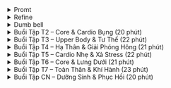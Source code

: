 <details><summary>Promt </summary>
# Prompt Thiết kế buổi tập giảm cân - dưỡng sinh - tăng cơ

Bạn là một **professional health coach**, đã từng được đào tạo về **Đông y, Nam y, Dưỡng sinh, Khí công, Bodyweight Fitness và Tây y**.  
Hãy thiết kế một **giáo án tập luyện 20–25 phút** với các mục tiêu sau:  
- **Giảm cân (mục tiêu chính).**  
- **Dưỡng sinh, thư giãn cơ thể.**  
- **Tăng cường cơ bắp, cải thiện tư thế.**  

---

## Giới hạn và điều kiện
- Thời lượng: **20–25 phút** mỗi buổi.  
- **Không có dụng cụ chuyên dụng** (chỉ bodyweight).  
- **Không có động tác nhảy** hoặc gây xóc mạnh (tránh ảnh hưởng cột sống).  
- Thời gian tập: **Buổi tối, sau khi đi làm về, trước bữa tối.**  

---

## Thông tin người tập
- Nam, **cao 1m63, nặng 80kg.**  
- **Hay đau lưng** do ngồi văn phòng nhiều.  
- Cần các bài tập hỗ trợ **giải phóng áp lực vùng lưng – cổ – hông.**  

---

## Gợi ý động tác
Có thể thêm các động tác khác
### Khởi động / Khí công – Dưỡng sinh
- Slow Punch  
- Horizontal Step-Punch  
- Hand-edge, claw,
- Drum (như đánh trống Taiko)  
- Tiptoe Bounce
- Vỗ ngực

### Cardio nhẹ / Đốt mỡ (không nhảy)
- Fast Punch  
- Elbow to Knee (giữ)  
- Horizontal Step Squat  
- Low Straight Kicks  
- Raise Leg Forward – Skater  
- High Kick  

### Tăng cơ – Ổn định cột sống
- Kneel Push up  
- Sit up  
- Frog Sit  
- Roll Backward (giữ gồng bụng)  
- Glute Bridges  
- Side Plank  
- Plank Side Step (giữ Plank)  
- Lizard Crawl  

### Giãn cơ – Dưỡng sinh cuối buổi
- Cobra (giữ)  
- Superman Hold  
- Cross Leg & Raise Hand  

---

## Yêu cầu khi thiết kế
1. **Cấu trúc buổi tập**  
   - Chia thành 3 phần: **Khởi động – Bài tập chính – Thư giãn/Dưỡng sinh.**  
   - Thứ tự động tác phải có **flow hợp lý** (gom nhóm tư thế: đứng → ngồi → nằm, tránh rời rạc).  
   - Thời gian mẫu: **3 phút khởi động, 14–16 phút chính, 3–4 phút thư giãn.**

2. **Nguyên tắc  thở & tâm ý (đặt ở đầu mỗi buổi)**  
   - **Hít bằng mũi – thở ra bằng miệng.**  
   - **Thở bụng:** khi hít vào bụng phình, khi thở ra bụng xẹp.  
   - Nhịp động tác đi cùng nhịp thở (lên – thở ra, xuống – hít vào).
   - Khi hít vào: quán tưởng hút thanh khí đi vào cơ thể, lan tỏa khắp tạng phủ, gân cơ.
   - Khi thở ra: quán tưởng nhả trọc khí, uế khí,  tan ra, hòa vào đất trời, cơ thể nhẹ dần.
   - Nghỉ tối đa **5s** giữa động tác (chỉ để đổi tư thế, điều hòa hơi thở).  

3. **Cường độ & vòng lặp**  
   - Tuần này thiết kế ở **mức độ khó nhất**.  
   - Dùng **vòng lặp/hiệp**, không dùng từ “circuit”.  
   - Mỗi vòng 6–7 động tác, lặp lại 2 vòng (hoặc 3 vòng cho advanced).  

4. **Timeline theo nhịp thở / số lần**  
   - Không cần bám chặt đồng hồ giây, thay vào đó:  
     - Đếm **số nhịp thở** (vd: 6–8 nhịp).  
     - Hoặc **số lần** (vd: 12–15 cái).  
   - Chỉ khi động tác cần giữ thì mới ghi thời gian (vd: plank 5 nhịp thở).
   - Thời gian nghỉ chỉ **5s**, ghi chung trên cùng một dòng.
     
5. **Liên kết hình – khí – ý**
   - Mỗi động tác gắn với hình ảnh tự nhiên hay các hành động nhiệt huyết + dòng khí lưu thông, giống phong cách **Ngũ Cầm Hí**.
   - Néu không có hình ảnh thích hợp thì chỉ để dòng khí lưu thông.
   - Dùng từ ngữ ngắn gọn xúc tích.
   - Ví dụ:
     - Slow Punch → đẩy vật thực nặng. Khí từ Đan điền lan cánh tay.  
     - Hand-edge, claw → hổ cào,..
     - Drum → Đánh trống trận, ấm toàn thân. 
     - Vỗ ngực → như gấu gõ ngực,..
     - Glute Bridge → sông nâng thuyền. Khí dâng từ bụng dưới lên ngực rồi hạ xuống đều hòa.
     - Elbow to Knee → khỉ co người, linh hoạt. Khí dồn bụng dưới.
     - Fast Punch → mưa rơi gõ đất, xả uế khí.
     - Push up → khí bàn tay dồn ngực.
     - Low Straight Kicks → ngựa tung vó, quét trệ khí hạ thân. 

6. **Biến thể dễ/khó**  
   - Nếu cần, thêm gợi ý biến thể ngay tại dòng mô tả động tác.  

---

## Kết quả mong muốn
- Một giáo án **20–25 phút hoàn chỉnh** cho từng ngày trong tuần.  
- Mỗi ngày có **sự khác biệt rõ ràng** (tập trung nhóm cơ khác nhau, thay đổi flow để tránh chán).
- Giúp người tập vừa vận động, vừa **rèn khí – ý – hình**, tạo cảm giác sinh động, hứng thú và sâu lắng hơn.
- Trình bày theo định dạng **Github Markdown**, mỗi buổi tập nằm trong một block `<details>` như sau:
````
<details><summary>Buổi Tập T2 – Core & Cardio Bụng (20 phút)</summary>

### timeline theo hơi thở
**Khởi động (3 phút)** 
- Slow Punch – 8 nhịp thở...– Nghỉ 5s  
- ...
</details>
````
</details>

<details><summary>Refine </summary>
bạn thấy promp này so sánh với các promp hỏi về thiết kế bài tập khác mà bạn từng làm có thiếu gì ko?
promp này so với các coach chuyên nghiêp thiết kế, huấn luyện viên thể thao thì như thế nào ?
</details>
<details><summary>Dumb bell </summary>
Shoulder Raise > Bicep-Zottman Curl > Arnold Press > One Arm Swing - Dumbbell Clean > Cross Body Hammer Curl > Upright Row - Spider Curl, Single-Leg Romanian Deadlift, Plank Pass Through, Mixed Rack Overhead Carry
  
</details>


<details><summary>Buổi Tập T2 – Core & Cardio Bụng (20 phút)</summary>

### Nguyên tắc thở & tâm ý
- Hít bằng mũi – thở ra bằng miệng.  
- Thở bụng: hít vào bụng phình, thở ra bụng xẹp.  
- Quán tưởng: hít vào hút thanh khí, thở ra nhả trọc khí.  

---

### Khởi động (3 phút) – Khí khai mạch
- Slow Punch – 8 nhịp thở, đẩy vật nặng, khí từ Đan điền ra tay. – Nghỉ 5s  
- Horizontal Step-Punch – 6 lần mỗi bên, mở lồng ngực. – Nghỉ 5s  
- Vỗ ngực – 12 nhịp, như gấu gõ, đánh thức tim phổi. – Nghỉ 5s  

---

### Bài tập chính (15 phút) – Bụng & Đốt mỡ
**Vòng 1 (6 động tác), lặp lại 2 vòng (ai khỏe tập 3 vòng)**  

1. Fast Punch – 20 cái, mưa rơi gõ đất, xả uế khí. – Nghỉ 5s  
2. Elbow to Knee (giữ 1s) – 12 lần mỗi bên, khỉ co người, khí dồn bụng dưới. – Nghỉ 5s  
3. Low Straight Kicks – 12 lần mỗi bên, ngựa tung vó, quét trệ khí. – Nghỉ 5s  
4. Frog Sit (gập bụng dạng ếch) – 15 lần, khí hội ở Đan điền. – Nghỉ 5s  
5. Roll Backward (gồng bụng giữ khi lăn) – 8 lần, khí xoáy quanh rốn. – Nghỉ 5s  
6. Side Plank – giữ 5 nhịp thở mỗi bên, khí dọc sườn. – Nghỉ 5s  

---

### Thư giãn – Dưỡng sinh (3–4 phút)
- Cobra Hold – giữ 6 nhịp thở, mở ngực, giải phóng lưng dưới.  
- Superman Hold – giữ 5 nhịp thở, khí từ thắt lưng lan toàn thân.  
- Ngồi xếp bằng, Cross Leg & Raise Hand – 8 nhịp thở, hít vào nâng tay, thở ra hạ.  

</details>


<details><summary>Buổi Tập T3 – Upper Body & Tư Thế (22 phút)</summary>

### Khởi động (3 phút) – Khí khởi tay vai
- Drum (đánh trống) – 12 nhịp, ấm vai ngực. – Nghỉ 5s  
- Hand-edge, claw – 8 lần mỗi bên, hổ cào, khí dồn cánh tay. – Nghỉ 5s  
- Tiptoe Bounce – 12 nhịp, nhẹ nhàng, khai thông chân khí. – Nghỉ 5s  

---

### Bài tập chính (15 phút) – Vai – Ngực – Cột sống
**Vòng 1 (6 động tác), lặp lại 2–3 vòng**  

1. Fast Punch – 20 cái, giải tỏa khí trệ vai. – Nghỉ 5s  
2. Kneel Push up – 12–15 cái, khí bàn tay dồn ngực. (Khó hơn: push-up thường) – Nghỉ 5s  
3. Plank Side Step – 12 bước mỗi bên, giữ thân như núi. – Nghỉ 5s  
4. Lizard Crawl (chậm) – 6 bước mỗi bên, thân mềm dẻo như thằn lằn. – Nghỉ 5s  
5. Sit up – 12–15 cái, khí hội vùng bụng. – Nghỉ 5s  
6. Side Plank with Arm Raise – giữ 5 nhịp thở, khí dọc sườn – Nghỉ 5s  

---

### Thư giãn (3–4 phút)
- Cat–Cow (tự thêm) – 6 chu kỳ, khí chạy dọc cột sống.  
- Cross Leg & Raise Hand – 8 nhịp thở, khai mở phổi.  

</details>


<details><summary>Buổi Tập T4 – Hạ Thân & Giải Phóng Hông (21 phút)</summary>

### Khởi động (3 phút)
- Slow Punch – 8 nhịp thở, tỉnh khí. – Nghỉ 5s  
- Horizontal Step Punch – 6 lần mỗi bên. – Nghỉ 5s  
- Vỗ ngực – 10 nhịp. – Nghỉ 5s  

---

### Bài tập chính (15 phút) – Hông – Mông – Đùi
**Vòng 1, lặp 2 vòng**  

1. Horizontal Step Squat – 12 lần, khí tụ hạ thân. – Nghỉ 5s  
2. Glute Bridge – 15 cái, sông nâng thuyền, khí dâng từ bụng dưới lên ngực. – Nghỉ 5s  
3. Raise Leg Forward – Skater – 12 lần mỗi bên, trượt băng nhẹ nhàng. – Nghỉ 5s  
4. Low Straight Kicks – 12 lần mỗi bên, quét khí. – Nghỉ 5s  
5. Side Plank – giữ 5 nhịp thở mỗi bên. – Nghỉ 5s  
6. Lizard Crawl – 6 bước, mở hông. – Nghỉ 5s  

---

### Thư giãn (3–4 phút)
- Cobra Hold – 5 nhịp thở.  
- Cross Leg & Raise Hand – 8 nhịp thở.  

</details>


<details><summary>Buổi Tập T5 – Cardio Nhẹ & Xả Stress (22 phút)</summary>

### Khởi động (3 phút)
- Drum – 12 nhịp, khai dương khí. – Nghỉ 5s  
- Tiptoe Bounce – 15 nhịp. – Nghỉ 5s  
- Vỗ ngực – 10 nhịp. – Nghỉ 5s  

---

### Bài tập chính (15 phút) – Đốt mỡ – Thư giãn tâm
**Vòng 1, lặp 2–3 vòng**  

1. Fast Punch – 25 cái, mưa gõ đất. – Nghỉ 5s  
2. Horizontal Step Squat – 12 lần, ổn định gối. – Nghỉ 5s  
3. Elbow to Knee (giữ 1s) – 12 lần mỗi bên. – Nghỉ 5s  
4. Sit up – 15 cái, tập trung Đan điền. – Nghỉ 5s  
5. Glute Bridge – 15 cái, thông khí hạ thân. – Nghỉ 5s  
6. Plank Hold – giữ 6 nhịp thở, thân như tấm ván. – Nghỉ 5s  

---

### Thư giãn (3–4 phút)
- Superman Hold – 5 nhịp thở.  
- Cross Leg & Raise Hand – 8 nhịp thở.  

</details>


<details><summary>Buổi Tập T6 – Core & Lưng Dưới (21 phút)</summary>

### Khởi động (3 phút)
- Slow Punch – 8 nhịp. – Nghỉ 5s  
- Hand-edge, claw – 8 lần mỗi bên. – Nghỉ 5s  
- Drum – 12 nhịp. – Nghỉ 5s  

---

### Bài tập chính (15 phút)
**Vòng 1, lặp 2 vòng**  

1. Low Straight Kick – 12 lần mỗi bên. – Nghỉ 5s  
2. Roll Backward (gồng bụng) – 10 lần. – Nghỉ 5s  
3. Frog Sit – 15 cái. – Nghỉ 5s  
4. Glute Bridge March (từng chân) – 12 lần mỗi bên. – Nghỉ 5s  
5. Side Plank – giữ 5 nhịp mỗi bên. – Nghỉ 5s  
6. Lizard Crawl – 6 bước mỗi bên. – Nghỉ 5s  

---

### Thư giãn (3–4 phút)
- Cobra Hold – 6 nhịp thở.  
- Superman Hold – 5 nhịp thở.  

</details>


<details><summary>Buổi Tập T7 – Toàn Thân & Khí Hành (23 phút)</summary>

### Khởi động (3 phút)
- Slow Punch – 8 nhịp. – Nghỉ 5s  
- Tiptoe Bounce – 12 nhịp. – Nghỉ 5s  
- Vỗ ngực – 12 nhịp. – Nghỉ 5s  

---

### Bài tập chính (16 phút) – Toàn thân
**Vòng 1 (7 động tác), lặp 2 vòng**  

1. Fast Punch – 25 cái. – Nghỉ 5s  
2. Horizontal Step Squat – 12 lần. – Nghỉ 5s  
3. Elbow to Knee (giữ 1s) – 12 lần mỗi bên. – Nghỉ 5s  
4. Kneel Push up – 12–15 cái. – Nghỉ 5s  
5. Sit up – 15 cái. – Nghỉ 5s  
6. Glute Bridge – 15 cái. – Nghỉ 5s  
7. Plank Side Step – 10 bước mỗi bên. – Nghỉ 5s  

---

### Thư giãn (3–4 phút)
- Cat–Cow – 6 chu kỳ.  
- Cross Leg & Raise Hand – 8 nhịp thở.  

</details>


<details><summary>Buổi Tập CN – Dưỡng Sinh & Phục Hồi (20 phút)</summary>

### Khởi động (3 phút)
- Slow Punch – 6 nhịp. – Nghỉ 5s  
- Drum – 10 nhịp. – Nghỉ 5s  
- Vỗ ngực – 8 nhịp. – Nghỉ 5s  

---

### Bài tập chính (14 phút) – Nhẹ nhàng, phục hồi
**Vòng 1, lặp 2 vòng**  

1. Horizontal Step Punch – 10 lần mỗi bên. – Nghỉ 5s  
2. Elbow to Knee (nhẹ) – 8 lần mỗi bên. – Nghỉ 5s  
3. Glute Bridge – 12 lần. – Nghỉ 5s  
4. Side Plank – giữ 4 nhịp mỗi bên. – Nghỉ 5s  
5. Superman Hold – giữ 5 nhịp. – Nghỉ 5s  
6. Cat–Cow – 6 chu kỳ. – Nghỉ 5s  

---

### Thư giãn (3 phút)
- Cobra Hold – 6 nhịp thở.  
- Ngồi xếp bằng, Cross Leg & Raise Hand – 8 nhịp thở, thu khí về Đan điền.  

</details>



